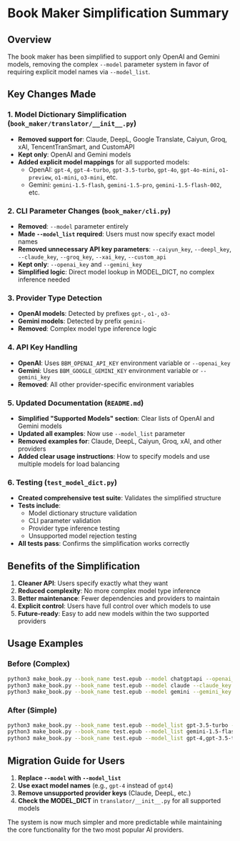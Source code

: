 # Book Maker Simplification Summary

## Overview
The book maker has been simplified to support only OpenAI and Gemini models, removing the complex `--model` parameter system in favor of requiring explicit model names via `--model_list`.

## Key Changes Made

### 1. Model Dictionary Simplification (`book_maker/translator/__init__.py`)
- **Removed support for**: Claude, DeepL, Google Translate, Caiyun, Groq, xAI, TencentTranSmart, and CustomAPI
- **Kept only**: OpenAI and Gemini models
- **Added explicit model mappings** for all supported models:
  - OpenAI: `gpt-4`, `gpt-4-turbo`, `gpt-3.5-turbo`, `gpt-4o`, `gpt-4o-mini`, `o1-preview`, `o1-mini`, `o3-mini`, etc.
  - Gemini: `gemini-1.5-flash`, `gemini-1.5-pro`, `gemini-1.5-flash-002`, etc.

### 2. CLI Parameter Changes (`book_maker/cli.py`)
- **Removed**: `--model` parameter entirely
- **Made `--model_list` required**: Users must now specify exact model names
- **Removed unnecessary API key parameters**: `--caiyun_key`, `--deepl_key`, `--claude_key`, `--groq_key`, `--xai_key`, `--custom_api`
- **Kept only**: `--openai_key` and `--gemini_key`
- **Simplified logic**: Direct model lookup in MODEL_DICT, no complex inference needed

### 3. Provider Type Detection
- **OpenAI models**: Detected by prefixes `gpt-`, `o1-`, `o3-`
- **Gemini models**: Detected by prefix `gemini-`
- **Removed**: Complex model type inference logic

### 4. API Key Handling
- **OpenAI**: Uses `BBM_OPENAI_API_KEY` environment variable or `--openai_key`
- **Gemini**: Uses `BBM_GOOGLE_GEMINI_KEY` environment variable or `--gemini_key`
- **Removed**: All other provider-specific environment variables

### 5. Updated Documentation (`README.md`)
- **Simplified "Supported Models" section**: Clear lists of OpenAI and Gemini models
- **Updated all examples**: Now use `--model_list` parameter
- **Removed examples for**: Claude, DeepL, Caiyun, Groq, xAI, and other providers
- **Added clear usage instructions**: How to specify models and use multiple models for load balancing

### 6. Testing (`test_model_dict.py`)
- **Created comprehensive test suite**: Validates the simplified structure
- **Tests include**:
  - Model dictionary structure validation
  - CLI parameter validation
  - Provider type inference testing
  - Unsupported model rejection testing
- **All tests pass**: Confirms the simplification works correctly

## Benefits of the Simplification

1. **Cleaner API**: Users specify exactly what they want
2. **Reduced complexity**: No more complex model type inference
3. **Better maintenance**: Fewer dependencies and providers to maintain
4. **Explicit control**: Users have full control over which models to use
5. **Future-ready**: Easy to add new models within the two supported providers

## Usage Examples

### Before (Complex)
```bash
python3 make_book.py --book_name test.epub --model chatgptapi --openai_key $key
python3 make_book.py --book_name test.epub --model claude --claude_key $key
python3 make_book.py --book_name test.epub --model gemini --gemini_key $key
```

### After (Simple)
```bash
python3 make_book.py --book_name test.epub --model_list gpt-3.5-turbo --openai_key $key
python3 make_book.py --book_name test.epub --model_list gemini-1.5-flash --gemini_key $key
python3 make_book.py --book_name test.epub --model_list gpt-4,gpt-3.5-turbo --openai_key $key
```

## Migration Guide for Users

1. **Replace `--model` with `--model_list`**
2. **Use exact model names** (e.g., `gpt-4` instead of `gpt4`)
3. **Remove unsupported provider keys** (Claude, DeepL, etc.)
4. **Check the MODEL_DICT** in `translator/__init__.py` for all supported models

The system is now much simpler and more predictable while maintaining the core functionality for the two most popular AI providers.